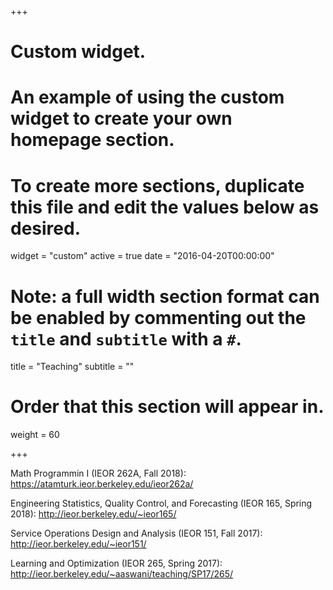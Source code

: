 +++
# Custom widget.
# An example of using the custom widget to create your own homepage section.
# To create more sections, duplicate this file and edit the values below as desired.
widget = "custom"
active = true
date = "2016-04-20T00:00:00"

# Note: a full width section format can be enabled by commenting out the `title` and `subtitle` with a `#`.
title = "Teaching"
subtitle = ""

# Order that this section will appear in.
weight = 60

+++

Math Programmin I (IEOR 262A, Fall 2018):
	https://atamturk.ieor.berkeley.edu/ieor262a/

Engineering Statistics, Quality Control, and Forecasting (IEOR 165, Spring 2018): 
	http://ieor.berkeley.edu/~ieor165/

Service Operations Design and Analysis (IEOR 151, Fall 2017):
	http://ieor.berkeley.edu/~ieor151/

Learning and Optimization (IEOR 265, Spring 2017): 
	http://ieor.berkeley.edu/~aaswani/teaching/SP17/265/

